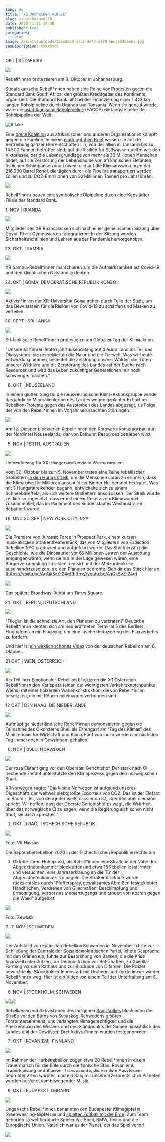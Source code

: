 ```yaml
---
lang: de
title: "XR Unchained #18-DE"
slug: xr-unchained-18
date: 2020-11-11 15:30
published: true
categories:
  - blog
image: /assets/uploads/150a4d80-a9c5-4e78-a170-b6e3b8463ebc.jpg
seoDescription: XXXXXXXX
---
```

OKT | SÜDAFRIKA

![](/assets/uploads/3d9c5559-a490-49a5-bcab-9475c676e94b.jpg)

Rebell*innen protestieren am 9. Oktober in Johannesburg.

Südafrikanische Rebell*innen haben eine Reihe von Protesten gegen die
Standard Bank South Africa, den größten Kreditgeber des Kontinents,
organisiert. Die Standard Bank hilft bei der Finanzierung einer 1.443 km
langen Rohölpipeline durch Uganda und Tansania. Wenn sie gebaut würde, wäre
die [ostafrikanische
Rohölpipeline](https://en.wikipedia.org/wiki/Uganda%E2%80%93Tanzania_Crude_Oil_Pipeline)
(EACOP) die längste beheizte Rohölpipeline der Welt.

![A lake](/assets/uploads/916ab648-bfd1-4f63-8305-4b67293b4e0e.jpg)

Eine [breite
Koalition](https://www.inclusivedevelopment.net/international-call-on-banks-dont-finance-the-east-africa-crude-oil-pipeline/)
aus afrikanischen und anderen Organisationen kämpft gegen die Pipeline. In
einem [eindringlichen
Brief](https://www.banktrack.org/download/letter_from_banktrack_and_inclusive_development_international_to_standard_bank_on_standard_banks_role_in_arranging_finance_for_the_east_african_crude_oil_pipeline/190515_eacop_to_lead_arrangers.pdf)
weisen sie auf die Vertreibung ganzer Gemeinschaften hin, von der allein in
Tansania bis zu 14.500 Farmen betroffen sind; auf die Risiken für
Süßwasserquellen wie den Viktoriasee, der die Lebensgrundlage von mehr als
30 Millionen Menschen bildet; auf die Zerstörung der Lebensräume von
afrikanischen Elefanten, östlichen Schimpansen und Löwen; und auf die
Klimaauswirkungen der 216.000 Barrel Rohöl, die täglich durch die Pipeline
transportiert werden sollen und zu CO2-Emissionen von 33 Millionen Tonnen
pro Jahr führen.

![](/assets/uploads/d0d0c4aa-217d-4553-b346-47a5b1c31c8d.jpg)

Rebell*innen bauen eine symbolische Ölpipeline durch eine Kapstädter Filiale
der Standard Bank.

1, NOV | RUANDA

![](/assets/uploads/36473d92-107b-491a-af75-13d6e2c60f62.jpg)

Mitglieder des XR Ruandalassen sich nach einer gemeinsamen Sitzung über
Covid-19 mit Gymnasiasten fotografieren. In der Sitzung wurden
Sicherheitsrichtlinien und Lehren aus der Pandemie hervorgehoben.

23. OKT. | SAMBIA

![](/assets/uploads/779016ff-6433-4826-9334-b76315e1074a.jpg)

XR Sambia-Rebell*innen marschieren, um die Aufmerksamkeit auf Covid-19 und
den klimatischen Notstand zu lenken.

24. OkT | GOMA, DEMOKRATISCHE REPUBLIK KONGO

![](/assets/uploads/e851dc77-a68f-4c41-b28e-cfc0f4d18fd0.jpg)

Aktivist*innen der XR-Universität Goma gehen durch Teile der Stadt, um das
Bewusstsein für die Risiken von Covid-19 zu schärfen und Masken zu
verteilen.

26. SEPT | SRI LANKA

![](/assets/uploads/221e1a18-5bfb-4b17-b16c-c5e75c9ef873.jpg)

Sri-lankische Rebell*innen protestieren am Globalen Tag der Klimaaktion.

"Unsere Vorfahren lebten jahrtausendelang auf diesem Land als Teil des
Ökosystems, sie respektierten die Natur und die Tierwelt. Was wir heute
Entwicklung nennen, bedeutet die Zerstöung unserer Wälder, das Töten unserer
Wildtiere und die Zerstörung des Landes auf der Suche nach Resourcen und
wird das Leben zukünftiger Generationen nur noch schwieriger machen."

8. OKT | NEUSEELAND

In einem großen Sieg für die neuseeländische Klima-Aktionsgruppe wurde das
jährliche Mineralienforum des Landes wegen geplanter Extinction
Rebellion-Proteste gegen das Aussterben des Landes abgesagt, als Folge der
von den Rebell*innen im Vorjahr verursachten Störungen.

![](/assets/uploads/07d7f6c0-e00d-4559-a175-266cc1c2b596.jpg)

Am 12. Oktober blockierten Rebell*innen den Rotowaru-Kohletagebau auf der
Nordinsel Neuseelands, der von Bathurst Resources betrieben wird.

5. NOV | PERTH, AUSTRALIEN

![](/assets/uploads/35cf0fda-78a8-480f-b6af-963f2254bb04.jpg)

Unterstützung für XR-Hungerstreikende in Westaustralien.

Vom 30. Oktober bis zum 5. November traten eine Reihe rebellischer
Großeltern [in den
Hungerstreik](https://www.facebook.com/ausrebellionwa/videos/361050368286692/?t=48),
um die Menschen daran zu erinnern, dass die Klimakrise für Millionen
unschuldiger Kinder Hungersnot bedeutet. Was mit 3 Hungerstreikenden begann,
entwickelte sich zu einem Schneeballeffekt, als sich weitere Großeltern
anschlossen. Der Streik wurde zeitlich so angesetzt, dass er mit einem
Gesetz zum Klimawandel zusammenfiel, das im Parlament des Bundesstaates
Westaustralien debattiert wurde.

19. UND 23. SEP | NEW YORK CITY, USA

![](/assets/uploads/cafda172-128b-44e4-93e6-e1e05a751f35.jpg)

Die Premiere von Jurassic Farce in Prospect Park, einem kurzen musikalischen
Straßentheaterstück, das von Mitgliedern von Extinction Rebellion NYC
produziert und aufgeführt wurde. Das Stück erzählt die Geschichte, wie die
Dinosaurier vor 66 Millionen Jahren der Ausrottung entgangen wären, wenn sie
nur in der Lage gewesen wären, eine Bürgerversammlung zu bilden, um sich mit
der Meteoritenkrise auseinanderzusetzen, die den Planeten bedrohte. Sieh dir
das Stück hier
an. [https://youtu.be/AgQkSvZ-24g](https://youtu.be/AgQkSvZ-24g)

![](/assets/uploads/7c15cb49-2d5a-484a-9a3a-4aa19da79e5e.jpg)

Das spätere Broadway-Debüt am Times Square.

31. OKT | BERLIN, DEUTSCHLAND

![](/assets/uploads/f85a52ed-04e8-405d-9334-9f8ad5102b45.jpg)

"Fliegen ist die schnellste Art, den Planeten zu verbraten!" Deutsche
Rebell*innen klebten sich am neu eröffneten
[](https://twitter.com/hashtag/BER?src=hashtag_click) Terminal 5 des
Berliner Flughafens an ein Flugzeug, um eine rasche Reduzierung des
Flugverkehrs zu fordern.

Und hier ist [ein wirklich schönes
Video](https://www.facebook.com/xrberlin/posts/632412920790824.) von der
deutschen Rebellion am 6. Oktober.

21 OKT | WIEN, ÖSTERREICH

![](/assets/uploads/13e6a719-a03b-4810-9b3e-ed2804645279.jpg)

Als Teil ihrer Emotionalen Rebellion blockieren die XR
Österreich-Rebell\*innen den Karlsplatz (einen der wichtigsten
Verkehrsknotenpunkte Wiens) mit einer hölzernen Wabenkonstruktion, die von
Rebell\*innen besetzt ist, die mit Röhren miteinander verbunden sind.

12 OKT | DEN HAAG, DIE NIEDERLANDE

![](/assets/uploads/b46caeeb-c46a-4342-85e0-398d931738d3.jpg)

Aufmüpfige niederländische Rebell*innen demonstrieren gegen die Teilnahme
des Ölkonzerns Shell als Ehrengast am "Tag des Klimas" des Ministeriums für
Wirtschaft und Klima. Fünf von ihnen wurden am nächsten Tag immer noch in
Gewahrsam gehalten.

6. NOV | OSLO, NORWEGEN

![](/assets/uploads/0f41d7e9-a8e2-47bd-a172-fe21eb4223ab.jpg)

Der rosa Elefant ging vor den Obersten Gerichtshof! Der stark nach Öl
riechende Elefant unterstützte den Klimaprozess gegen den norwegischen
Staat.

XRNorwegen sagte: "Das kleine Norwegen ist aufgrund unseres Ölgeschäfts der
weltweit siebtgrößte Exporteur von CO2. Das ist der Elefant im Raum - der,
von dem jeder weiß, dass er da ist, über den aber niemand spricht. Wir
hoffen, dass der Oberste Gerichtshof es wagt, die Wahrheit über das
norwegische Öl zu sagen, wenn die Regierung sich schon nicht traut, sie
auszusprechen."

1. OKT | PRAG, TSCHECHISCHE REPUBLIK

![](/assets/uploads/bcd9dbe4-1179-430d-8b93-4b3603e34e94.jpg)

Foto: Vit Hassan

Die Septemberrebellion 2020 in der Tschechischen Republik erreichte am
1. Oktober ihren Höhepunkt, als Rebell*innen eine Straße in der Nähe der
Abgeordnetenkammer blockierten und etwa 15 Rebellen losstürmten und
versuchten, eine Jahreserklärung an die Tür der Abgeordnetenkammer zu
nageln. Die Straßenblockade wurde rücksichtslos durch "Pfefferspray,
gewaltsames Abreißen festgeklebter Handflächen, Verdrehen von Gliedmaßen,
Beschimpfung und Erniedrigung, Verbot des Medienzugangs und Stoßen von
Köpfen gegen die Wand" aufgelöst.

![](/assets/uploads/b1516a4e-ccdf-4c9a-adc3-95078b68a4c3.jpg)

Foto: Zewlakk

6.-7. NOV | SCHWEDEN

![](/assets/uploads/150a4d80-a9c5-4e78-a170-b6e3b8463ebc.jpg)

Der Aufstand von Extinction Rebellion Schweden im November führte zur
Schließung der Zentrale der Sozialdemokratischen Partei, leltete Gespräche
mit den Grünen ein, führte zur Besprühung von Banken, die die Krise
finanziell unterstützen, zur Demonstration vor Botschaften, zu
Guerilla-Farming vor dem Rathaus und zur Blockade von Ölfirmen. Die Polizei
bewachte die Stockholmer Innenstadt mit Drohnen und zerrte immer wieder
Rebell*innen weg. Hier ist [ein
Video](https://www.facebook.com/extinctionrebellionsverige/videos/683802399176352/?t=872)
von einem Teil der Unterhaltung am 6. November.

6. NOV | STOCKHOLM, SCHWEDEN

![](https://lh4.googleusercontent.com/0mJvEnj-mGsiwOYBtq8K54Cslz6YV5PJW50dl2YEhaYv6Wi3xE0KA_KfYKjj6sk_Hx-beF_AFhfsvwQZ-UThQLVdKatOObU6MxDy84MYMl2wBlZLGPxn89hCjfllKg03qM6HM-Hw)![](/assets/uploads/8008e1fb-b26f-4e54-86db-ba625605cd1b.jpg)

Rebell*innen und Aktivist*innen des indigenen [Sami
Volkes](https://de.wikipedia.org/wiki/Samen_(Volk)) blockierten die Straße
vor den Büros von Sveaskog, Schwedens größten Forstunternehmens, und
verlangten Klimagerechtigkeit und die Anerkennung des Wissens und des
Standpunkts der Samen hinsichtlich des Landes und der Gewässer. Drei
Aktivist*innen wurden festgenommen.

7. OKT | ROVANIEMI, FINNLAND

![](/assets/uploads/5b8cee9f-4aac-4505-9366-63fffa5a8347.jpg)

Im Rahmen der Herbstrebellion zogen etwa 20 Rebell*innen in einem
Trauermarsch für die Erde durch die finnische Stadt
Rovaniemi. Trauerkleidung und Blumen, Transparente, die vor dem Aussterben
bedrohter Arten warnten, und ein Sarg mit unserem zerbrechlichen Planeten
wurden begleitet von bewegender Musik.

9. OKT | BUDAPEST, UNGARN

![](/assets/uploads/2bde24c2-377d-4d05-8219-82074b90bf41.jpg)

Ungarische Rebell*innen benannten den Budapester Klimagipfel in
Greenwashing-Gipfel um und [spielten Fußball mit der
Erde](https://www.facebook.com/xrhungary/videos/1295449884142203/?t=75). Zum
Team gehörten so weltberühmte Spieler wie Shell, BMW, Tesco und die
Europäische Union. Natürlich war es der Planet, der das Spiel verlor!

![](/assets/uploads/2f3266de-ad57-4e57-9a11-bb261bbfa4a6.jpg)
